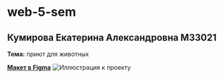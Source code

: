# web-5-sem
## Кумирова Екатерина Александровна M33021
**Тема:** приют для животных

**[Макет в Figma](https://www.figma.com/file/xetP3qUSTtx4dkKnJI9rQ5/web-laboratory-work-%E2%84%961?type=design&node-id=0%3A1&mode=design&t=FkRfP8ezCVTxnYTL-1)**
![Иллюстрация к проекту](https://github.com/misirlouuu/web-5-sem/blob/main/homepage.png)

